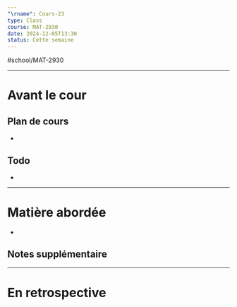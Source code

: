 ```yaml
---
"\rname": Cours-23
type: Class
course: MAT-2930
date: 2024-12-05T13:30
status: Cette semaine
---
```

#school/MAT-2930
***
# Avant le cour
## Plan de cours
- 

## Todo
- 

---
# Matière abordée

- 

## Notes supplémentaire


---
# En retrospective



